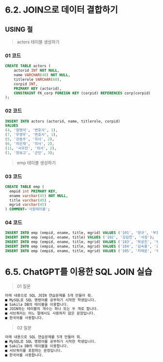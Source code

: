 # 6.2. JOIN으로 데이터 결합하기 

## USING 절
> actors 테이블 생성하기
### 01 코드
```sql
CREATE TABLE actors (
    actorid INT NOT NULL,
    name VARCHAR(40) NOT NULL,
    titlerole VARCHAR(60),
    corpid INT,
    PRIMARY KEY (actorid),
    CONSTRAINT FK_corp FOREIGN KEY (corpid) REFERENCES corp(corpid)
);
```
### 02 코드
```sql
INSERT INTO actors (actorid, name, titlerole, corpid)
VALUES 
(4, '정명석', '변호사', 1),
(7, '우영우', '변호사', 1),
(5, '강동주', '의사', 2),
(6, '차은재', '의사', 2),
(11, '서우진', '의사', 2),
(1, '장보고', '군인', 3);
```

> emp 테이블 생성하기
### 03 코드
```sql
CREATE TABLE emp (
  empid int PRIMARY KEY,
  ename varchar(45) NOT NULL,
  title varchar(45) ,
  mgrid varchar(45) 
) COMMENT='사원테이블';
```
### 04 코드
```sql
INSERT INTO emp (empid, ename, title, mgrid) VALUES ('101', '양규', '부장', '102');
INSERT INTO emp (empid, ename, title) VALUES ('102', '강감찬', '사장');
INSERT INTO emp (empid, ename, title, mgrid) VALUES ('103', '하공진', '부장', '102');
INSERT INTO emp (empid, ename, title, mgrid) VALUES ('104', '김숙흥', '과장', '101');
INSERT INTO emp (empid, ename, title, mgrid) VALUES ('105', '지채문', '부장', '102');
```

# 6.5. ChatGPT를 이용한 SQL JOIN 실습 

> 01 질문
```txt
아래 내용으로 SQL JOIN 연습문제를 5개 만들어 줘.
■ MySQL로 SQL 명령어를 공부하기 시작한 학생입니다.
■ Sakila DB의 테이블을 이용합니다.
■ JOIN하는 테이블의 개수는 하나 또는 두 개로 합니다.
■ 서브쿼리는 어느 절에서도 사용하지 않은 문장입니다.
■ 한국어를 사용합니다.
```
> 02 질문 
```txt
아래 내용으로 SQL 연습문제를 5개 만들어 줘.
■ MySQL로 SQL 명령어를 공부하기 시작한 학생입니다.
■ Sakila DB의 테이블을 이용합니다.
■ 서브쿼리를 포함하는 문장입니다.
■ 한국어를 사용합니다.
```